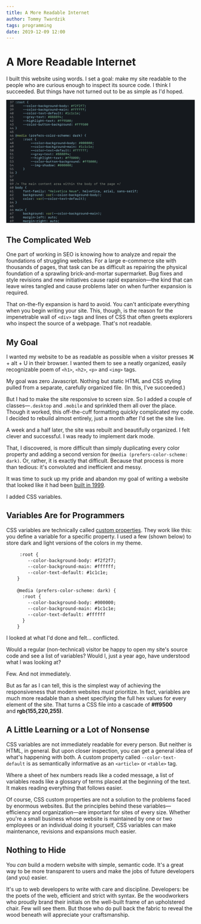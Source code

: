 ```yaml
---
title: A More Readable Internet
author: Tommy Twardzik
tags: programming
date: 2019-12-09 12:00
---
```


<!-- description: My goal: make my site readable to anyone curious enough to inspect its source code—like the old days. Things have not turned out to be as simple as I'd hoped. -->

# A More Readable Internet

I built this website using words. I set a goal: make my site readable to the people who are curious enough to inspect its source code. I think I succeeded. But things have not turned out to be as simple as I'd hoped.

![HTML source code screenshot.](/assets/images/html-source-code-screenshot.JPG)

## The Complicated Web

One part of working in SEO is knowing how to analyze and repair the foundations of struggling websites. For a large e-commerce site with thousands of pages, that task can be as difficult as repairing the physical foundation of a sprawling brick-and-mortar supermarket. Bug fixes and style revisions and new initiatives cause rapid expansion—the kind that can leave wires tangled and cause problems later on when further expansion is required.

That on-the-fly expansion is hard to avoid. You can't anticipate everything when you begin writing your site. This, though, is the reason for the impenetrable wall of `<div>` tags and lines of CSS that often greets explorers who inspect the source of a webpage. That's not readable.

## My Goal

I wanted my website to be as readable as possible when a visitor presses ⌘ + alt + U in their browser. I wanted them to see a neatly organized, easily recognizable poem of `<h1>`, `<h2>`, `<p>` and `<img>` tags.

My goal was zero Javascript. Nothing but static HTML and CSS styling pulled from a separate, carefully organized file. (In this, I've succeeded.)

But I had to make the site responsive to screen size. So I added a couple of classes—`.desktop` and `.mobile` and sprinkled them all over the place. Though it worked, this off-the-cuff formatting quickly complicated my code. I decided to rebuild almost entirely, just a month after I'd set the site live.

A week and a half later, the site was rebuilt and beautifully organized. I felt clever and successful. I was ready to implement dark mode.

That, I discovered, is more difficult than simply duplicating every color property and adding a second version for `@media (prefers-color-scheme: dark)`. Or, rather, it is exactly that difficult. Because that process is more than tedious: it's convoluted and inefficient and messy.

It was time to suck up my pride and abandon my goal of writing a website that looked like it had been [built in 1999](https://web.archive.org/web/19991117024224/http://apple.com/).

I added CSS variables.

## Variables Are for Programmers

CSS variables are technically called [custom properties](https://developer.mozilla.org/en-US/docs/Web/CSS/Using_CSS_custom_properties). They work like this: you define a variable for a specific property. I used a few (shown below) to store dark and light versions of the colors in my theme.

```
     :root {
        --color-background-body: #f2f2f7;  
        --color-background-main: #ffffff;
        --color-text-default: #1c1c1e;
    }

    @media (prefers-color-scheme: dark) {
      :root {
        --color-background-body: #000000;
        --color-background-main: #1c1c1e;
        --color-text-default: #ffffff
      }
    }
```

I looked at what I'd done and felt… conflicted.

Would a regular (non-technical) visitor be happy to open my site's source code and see a list of variables? Would I, just a year ago, have understood what I was looking at?

Few. And not immediately.

But as far as I can tell, this is the simplest way of achieving the responsiveness that modern websites _must_ prioritize. In fact, variables are much more readable than a sheet specifying the full hex values for every element of the site. That turns a CSS file into a cascade of **#ff9500** and **rgb(155,220,255)**.

## A Little Learning or a Lot of Nonsense

CSS variables are not immediately readable for every person. But neither is HTML, in general. But upon closer inspection, you can get a general idea of what's happening with both. A custom property called `--color-text-default` is as semantically informative as an `<article>` or `<table>` tag.

Where a sheet of hex numbers reads like a coded message, a list of variables reads like a glossary of terms placed at the beginning of the text. It makes reading everything that follows easier.

Of course, CSS custom properties are not a solution to the problems faced by enormous websites. But the principles behind these variables—efficiency and organization—are important for sites of every size. Whether you're a small business whose website is maintained by one or two employees or an individual doing it yourself, CSS variables can make maintenance, revisions and expansions much easier.

## Nothing to Hide

You _can_ build a modern website with simple, semantic code. It's a great way to be more transparent to users and make the jobs of future developers (and you) easier.

It's up to web developers to write with care and discipline. Developers: be the poets of the web, efficient and strict with syntax. Be the woodworkers who proudly brand their initials on the well-built frame of an upholstered chair. Few will see them. But those who do pull back the fabric to reveal the wood beneath will appreciate your craftsmanship.
